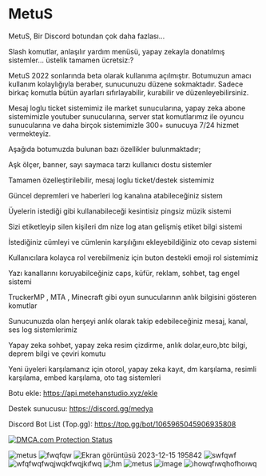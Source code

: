 # MetuS
MetuS, Bir Discord botundan çok daha fazlası...

Slash komutlar, anlaşılır yardım menüsü, yapay zekayla donatılmış sistemler... üstelik tamamen ücretsiz:?

MetuS 2022 sonlarında beta olarak kullanıma açılmıştır. Botumuzun amacı kullanım kolaylığıyla beraber, sunucunuzu düzene sokmaktadır. Sadece birkaç komutla bütün ayarları sıfırlayabilir, kurabilir ve düzenleyebilirsiniz. 

Mesaj loglu ticket sistemimiz ile market sunucularına, yapay zeka abone sistemimizle youtuber sunucularına, server stat komutlarımız ile oyuncu sunucularına ve daha birçok sistemimizle 300+ sunucuya 7/24 hizmet vermekteyiz. 

Aşağıda botumuzda bulunan bazı özellikler bulunmaktadır;

Aşk ölçer, banner, sayı saymaca tarzı kullanıcı dostu sistemler

Tamamen özelleştirilebilir, mesaj loglu ticket/destek sistemimiz

Güncel depremleri ve haberleri log kanalına atabileceğiniz sistem

Üyelerin istediği gibi kullanabileceği kesintisiz pingsiz müzik sistemi

Sizi etiketleyip silen kişileri dm nize log atan gelişmiş etiket bilgi sistemi

İstediğiniz cümleyi ve cümlenin karşılığını ekleyebildiğiniz oto cevap sistemi

Kullanıcılara kolayca rol verebilmeniz için buton destekli emoji rol sistemimiz

Yazı kanallarını koruyabilceğiniz caps, küfür, reklam, sohbet, tag engel sistemi

TruckerMP , MTA , Minecraft gibi oyun sunucularının anlık bilgisini gösteren komutlar

Sunucunuzda olan herşeyi anlık olarak takip edebileceğiniz mesaj, kanal, ses log sistemlerimiz

Yapay zeka sohbet, yapay zeka resim çizdirme, anlık dolar,euro,btc bilgi, deprem bilgi ve çeviri komutu

Yeni üyeleri karşılamanız için otorol, yapay zeka kayıt, dm karşılama, resimli karşılama, embed karşılama, oto tag sistemleri


Botu ekle: https://api.metehanstudio.xyz/ekle

Destek sunucusu: https://discord.gg/medya

Discord Bot List (Top.gg): https://top.gg/bot/1065965045906935808

<a href="//www.dmca.com/Protection/Status.aspx?ID=de99eec1-aae1-4796-b6d4-ab07b20dbc21" title="DMCA.com Protection Status" class="dmca-badge"> <img src ="https://images.dmca.com/Badges/dmca-badge-w100-1x1-05.png?ID=de99eec1-aae1-4796-b6d4-ab07b20dbc21"  alt="DMCA.com Protection Status" /></a>  <script src="https://images.dmca.com/Badges/DMCABadgeHelper.min.js"> </script>

![metus](https://github.com/Metukan/MetuS/assets/119117608/17477f4a-a572-43de-b617-5017de48ec4a)
![fwqfqw](https://github.com/Metukan/MetuS/assets/119117608/578ea3ff-e383-4e4c-a127-5d857c1af580)
![Ekran görüntüsü 2023-12-15 195842](https://github.com/Metukan/MetuS/assets/119117608/41bbb6a2-365f-49dd-a89e-5843832f8b97)
![swfqwf](https://github.com/Metukan/MetuS/assets/119117608/9fa94272-cbaf-40ef-9c3f-9b2f1e691eab)
![wfqfwqfwqjwqkfwqjkıfwq](https://github.com/Metukan/MetuS/assets/119117608/4ea3a2e4-e607-4820-a267-9260a02615da)
![hm](https://github.com/Metukan/MetuS/assets/119117608/fd41220a-b981-4703-8d33-7c829753a4a8)
![metus](https://github.com/Metukan/MetuS/assets/119117608/e94b1f4b-3b9b-40ef-97d7-b66d58c7afe4)
![image](https://github.com/Metukan/MetuS/assets/119117608/45a34cdb-3d6a-42bf-a937-952733f20415)
![ıhowqfıwqhofhoıwq](https://github.com/Metukan/MetuS/assets/119117608/7a66df70-78b5-43c4-8302-dfc718392add)
